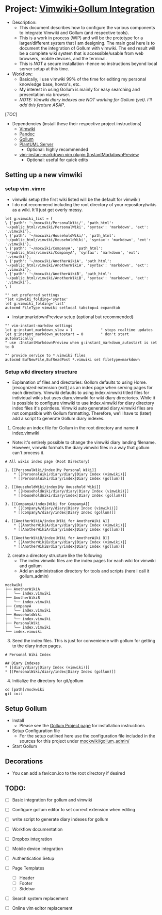 # Project: [Vimwiki+Gollum Integration](https://github.com/karlredman/Vimwiki-Gollum-Integration)
* Description:
	* This document describes how to configure the various components to integrate Vimwiki and Gollum (and respective tools).
	* This is a work in process (WIP) and will be the prototype for a larger/different system that I am designing. The main goal here is to document the integration of Gollum with vimwiki. The end result will be a complete wiki system that is accessible/usable from web browsers, mobile devices, and the terminal.
	* This is *NOT* a secure installation -hence no instructions beyond local server setup at this time.
* Workflow:
	* Basically, I use vimwiki 99% of the time for editing my personal knowledge base, howto's, etc. 
	* My interest in using Gollum is mainly for easy searching and presentation via browser.
    * *NOTE: Vimwiki diary indexes are NOT working for Gollum (yet). I'll add this feature ASAP*.

[_TOC_]

* Dependencies (install these their respective project instructions)
    * [Vimwiki](https://github.com/vimwiki/vimwiki)
    * [Pandoc](http://pandoc.org/installing.html)
    * [Gollum](https://github.com/gollum/gollum)
	* [PlantUML Server](https://github.com/gollum/gollum/wiki/Custom-PlantUML-Server)
		* Optional: highly recommended
    * [vim-instan-markdown vim plugin (InstantMarkdownPreview](https://github.com/suan/vim-instant-markdown)
		* Optional: useful for quick edits

## Setting up a new vimwiki

### setup vim .vimrc
* vimwiki setup (the first wiki listed will be the default for vimwiki)
* I do not recommend including the root directory of your repository/wikis as a wiki. It'll just get overly messy.
```
let g:vimwiki_list = [
\ {'path': '~/mocwiki/PersonalWiki/', 'path_html': '~/public_html/vimwiki/PersonalWiki', 'syntax': 'markdown', 'ext': '.vimwiki'},
\ {'path': '~/mocwiki/HouseholdWiki/', 'path_html': '~/public_html/vimwiki/HouseholdWiki', 'syntax': 'markdown', 'ext': '.vimwiki'},
\ {'path': '~/mocwiki/CompanyA', 'path_html': '~/public_html/vimwiki/CompanyA', 'syntax': 'markdown', 'ext': '.vimwiki'},
\ {'path': '~/mocwiki/AnotherWikiA', 'path_html': '~/public_html/vimwiki/AnotherWikiA', 'syntax': 'markdown', 'ext': '.vimwiki'},
\ {'path': '~/mocwiki/AnotherWikiB', 'path_html': '~/public_html/vimwiki/AnotherWikiB', 'syntax': 'markdown', 'ext': '.vimwiki'},
\ ]

"" set preferred settings
"let vimwiki_folding='syntax'
let g:vimwiki_folding='list'
autocmd FileType vimwiki setlocal tabstop=4 expandtab
```

* InstantmarkdownPreview setup (optional but recommended)
```
"" vim-instant-markdow settings
let g:instant_markdown_slow = 1             " stops realtime updates
let g:instant_markdown_autostart = 0        " don't start automatically
" use :InstantMarkdownPreview when g:instant_markdown_autostart is set to 0

"" provide service to *.vimwiki files
autocmd BufNewFile,BufReadPost *.vimwiki set filetype=markdown
```

### Setup wiki directory structure
* Explanation of files and directories: Gollom defaults to using Home.[recognized extension (ext)] as an index page when serving pages for each directory. Vimwiki defaults to using index.vimwiki titled files for individual wikis but uses diary.vimwiki for wiki diary directories. While it is possible to configure vimwiki to use index.vimwiki for diary directory index files it's pointless. Vimwiki auto generated diary.vimwiki files are not compatible with Gollum formatting. Therefore, we'll have to (later) add a script to generate Gollum diary indexes. 

1. Create an index file for Gollum in the root directory and name it index.vimwiki
* Note: it's entirely possible to change the vimwiki diary landing filename. However, vimwiki formats the diary.vimwiki files in a way that gollum can't process it.
```
# All wikis index page (Root Directory)

1. [[PersonalWiki/index|My Personal Wiki]]
    * [[PersonalWiki/diary/diary|Diary Index (vimwiki)]]
    * [[PersonalWiki/diary/index|Diary Index (gollum)]]

2. [[HouseholdWiki/index|My Household Wiki]]
    * [[HouseholdWiki/diary/diary|Diary Index (vimwiki)]]
    * [[HouseholdWiki/diary/index|Diary Index (gollum)]]

3. [[CompanyA/index|Wiki for CompanyA]]
    * [[CompanyA/diary/diary|Diary Index (vimwiki)]]
    * [[CompanyA/diary/index|Diary Index (gollum)]]

4. [[AnotherWikiA/index|Wiki for AnotherWiki A]]
    * [[AnotherWikiA/diary/diary|Diary Index (vimwiki)]]
    * [[AnotherWikiA/diary/index|Diary Index (gollum)]]

5. [[AnotherWikiB/index|Wiki for AnotherWiki B]]
    * [[AnotherWikiB/diary/diary|Diary Index (vimwiki)]]
    * [[AnotherWikiB/diary/index|Diary Index (gollum)]]
```

2. create a directory structure like the following
    * The index.vimwiki files are the index pages for each wiki for vimwiki and gollum
    * Add an administration directory for tools and scripts (here I call it gollum_admin)
```
mockwiki
├── AnotherWikiA
│   └── index.vimwiki
├── AnotherWikiB
│   └── index.vimwiki
├── CompanyA
│   └── index.vimwiki
├── HouseholdWiki
│   └── index.vimwiki
├── PersonalWiki
│   └── index.vimwiki
└── index.vimwiki
```

3. Seed the index files. This is just for convenience with gollum for getting to the diary index pages.
```
# Personal Wiki Index

## Diary Indexes
* [[diary/diary|Diary Index (vimwiki)]]
* [[PersonalWiki/diary/index|Diary Index (gollum)]]

```

4. Initialize the directory for git/gollum
```
cd [path]/mockwiki
git init
```

## Setup Gollum
* Install
	* Please see the [Gollum Project page](https://github.com/gollum/gollum) for installation instructions
* Setup Configuration file
	* For the setup outlined here use the configuration file included in the sources for this project under [mockwiki/gollum_admin/](https://github.com/karlredman/Vimwiki-Gollum-Integration/blob/master/mockwiki/gollum_admin/config.rb)
* Start Gollum

## Decorations
* You can add a favicon.ico to the root directory if desired

## TODO:
* [ ] Basic integration for gollum and vimwiki
* [ ] Configure gollum editor to set correct extension when editing
* [ ] write script to generate diary indexes for gollum
* [ ] Workflow documentation
* [ ] Dropbox integration
* [ ] Mobile device integration
* [ ] Authentication Setup
* [ ] Page Templates
	* [ ] Header
	* [ ] Footer
	* [ ] Sidebar
* [ ] Search system replacement
* [ ] Online vim editor replacement

